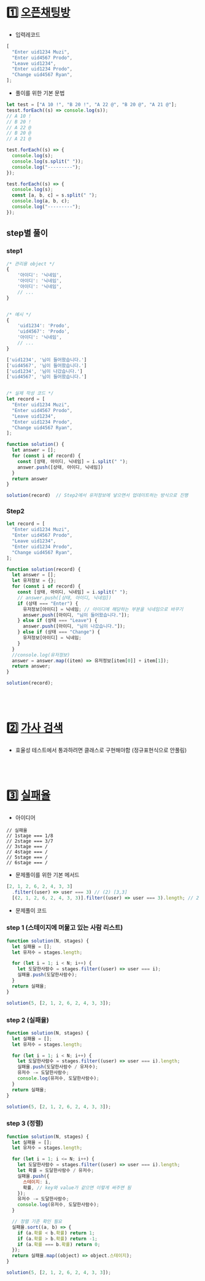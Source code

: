 # :one: [오픈채팅방](https://school.programmers.co.kr/learn/courses/30/lessons/42888)

- 입력레코드

```js
[
  "Enter uid1234 Muzi",
  "Enter uid4567 Prodo",
  "Leave uid1234",
  "Enter uid1234 Prodo",
  "Change uid4567 Ryan",
];
```

- 풀이를 위한 기본 문법

```js
let test = ["A 10 !", "B 20 !", "A 22 @", "B 20 @", "A 21 @"];
tesst.forEach((s) => console.log(s));
// A 10 !
// B 20 !
// A 22 @
// B 20 @
// A 21 @

test.forEach((s) => {
  console.log(s);
  console.log(s.split(" "));
  console.log("---------");
});

test.forEach((s) => {
  console.log(s);
  const [a, b, c] = s.split(" ");
  console.log(a, b, c);
  console.log("---------");
});
```

## step별 풀이

### step1

```js
/* 관리용 object */
{
    '아이디': '닉네임',
    '아이디': '닉네임',
    '아이디': '닉네임',
    // ...
}


/* 예시 */
{
    'uid1234': 'Prodo',
    'uid4567': 'Prodo',
    '아이디': '닉네임',
    // ...
}

['uid1234', '님이 들어왔습니다.']
['uid4567', '님이 들어왔습니다.']
['uid1234', '님이 나갔습니다.']
['uid4567', '님이 들어왔습니다.']


/* 실제 작성 코드 */
let record = [
  "Enter uid1234 Muzi",
  "Enter uid4567 Prodo",
  "Leave uid1234",
  "Enter uid1234 Prodo",
  "Change uid4567 Ryan",
];

function solution() {
  let answer = [];
  for (const i of record) {
    const [상태, 아이디, 닉네임] = i.split(" ");
    answer.push([상태, 아이디, 닉네임])
  }
  return answer
}

solution(record)  // Step2에서 유저정보에 넣으면서 업데이트하는 방식으로 진행
```

### Step2

```js
let record = [
  "Enter uid1234 Muzi",
  "Enter uid4567 Prodo",
  "Leave uid1234",
  "Enter uid1234 Prodo",
  "Change uid4567 Ryan",
];

function solution(record) {
  let answer = [];
  let 유저정보 = {};
  for (const i of record) {
    const [상태, 아이디, 닉네임] = i.split(" ");
    // answer.push([상태, 아이디, 닉네임])
    if (상태 === "Enter") {
      유저정보[아이디] = 닉네임; // 아이디에 해당하는 부분을 닉네임으로 바꾸기
      answer.push([아이디, "님이 들어왔습니다."]);
    } else if (상태 === "Leave") {
      answer.push([아이디, "님이 나갔습니다."]);
    } else if (상태 === "Change") {
      유저정보[아이디] = 닉네임;
    }
  }
  //console.log(유저정보)
  answer = answer.map((item) => 유저정보[item[0]] + item[1]);
  return answer;
}

solution(record);
```

<br><br>

# :two: [가사 검색](https://programmers.co.kr/learn/courses/30/lessons/60060)

- 효율성 테스트에서 통과하려면 클래스로 구현해야함 (정규표현식으로 안풀림)

<br><br>

# :three: [실패율](https://school.programmers.co.kr/learn/courses/30/lessons/42889)

- 아이디어

```
// 실패율
// 1stage === 1/8
// 2stage === 3/7
// 3stage === /
// 4stage === /
// 5stage === /
// 6stage === /
```

- 문제풀이를 위한 기본 메서드

```js
[2, 1, 2, 6, 2, 4, 3, 3]
  .filter((user) => user === 3) // (2) [3,3]
  [(2, 1, 2, 6, 2, 4, 3, 3)].filter((user) => user === 3).length; // 2
```

- 문제풀이 코드

### step 1 (스테이지에 머물고 있는 사람 리스트)

```js
function solution(N, stages) {
  let 실패율 = [];
  let 유저수 = stages.length;

  for (let i = 1; i < N; i++) {
    let 도달한사람수 = stages.filter((user) => user === i);
    실패율.push(도달한사람수);
  }
  return 실패율;
}

solution(5, [2, 1, 2, 6, 2, 4, 3, 3]);
```

### step 2 (실패율)

```js
function solution(N, stages) {
  let 실패율 = [];
  let 유저수 = stages.length;

  for (let i = 1; i < N; i++) {
    let 도달한사람수 = stages.filter((user) => user === i).length;
    실패율.push(도달한사람수 / 유저수);
    유저수 -= 도달한사람수;
    console.log(유저수, 도달한사람수);
  }
  return 실패율;
}

solution(5, [2, 1, 2, 6, 2, 4, 3, 3]);
```

### step 3 (정렬)

```js
function solution(N, stages) {
  let 실패율 = [];
  let 유저수 = stages.length;

  for (let i = 1; i <= N; i++) {
    let 도달한사람수 = stages.filter((user) => user === i).length;
    let 확률 = 도달한사람수 / 유저수;
    실패율.push({
      스테이지: i,
      확률, // key와 value가 같으면 이렇게 써주면 됨
    });
    유저수 -= 도달한사람수;
    console.log(유저수, 도달한사람수);
  }

  // 정렬 기준 확인 필요
  실패율.sort((a, b) => {
    if (a.확률 < b.확률) return 1;
    if (a.확률 > b.확률) return -1;
    if (a.확률 === b.확률) return 0;
  });
  return 실패율.map((object) => object.스테이지);
}

solution(5, [2, 1, 2, 6, 2, 4, 3, 3]);
```
